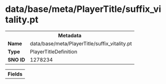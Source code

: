 <h1>data/base/meta/PlayerTitle/suffix_vitality.pt</h1><table><tr><th colspan="100%">Metadata</th></tr><tr><td><b>Name</b></td><td>data/base/meta/PlayerTitle/suffix_vitality.pt</td></tr><tr><td><b>Type</b></td><td>PlayerTitleDefinition</td></tr><tr><td><b>SNO ID</b></td><td>1278234</td></tr></table>

<table><tr><th colspan="100%">Fields</th></tr></table>

